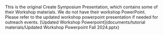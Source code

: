This is the original Create Symposium Presentation, which contains some of their Workshop materials. We do not have their workshop PowerPoint. Please refer to the updated workshop powerpoint presentation if needed for outreach events. [Updated Workshop Powerpoint](documents/tutorial materials/Updated Workshop Powerpoint Fall 2024.pptx)